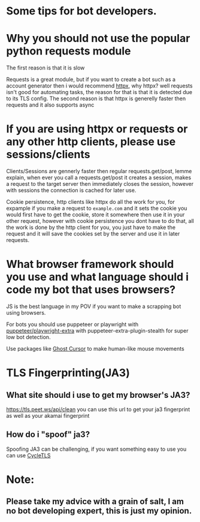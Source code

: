 # Some tips for bot developers.

# Why you should not use the popular python requests module

The first reason is that it is slow

Requests is a great module, but if you want to create a bot such as a account generator then i would recommend [httpx](https://github.com/encode/httpx), why httpx? well requests isn't good for automating tasks, the reason for that is that it is detected due to its TLS config. The second reason is that httpx is generelly faster then requests and it also supports async

# If you are using httpx or requests or any other http clients, please use sessions/clients

Clients/Sessions are gennerly faster then regular requests.get/post, lemme explain, when ever you call a requests.get/post it creates a session, makes a request to the target server then immediately closes the session, however with sessions the connection is cached for later use.

Cookie persistence, http clients like httpx do all the work for you, for expample if you make a request to `example.com` and it sets the cookie you would first have to get the cookie, store it somewhere then use it in your other request, however with cookie persistence you dont have to do that, all the work is done by the http client for you, you just have to make the request and it will save the cookies set by the server and use it in later requests.

# What browser framework should you use and what language should i code my bot that uses browsers?

JS is the best language in my POV if you want to make a scrapping bot using browsers.

For bots you should use puppeteer or playwright with [puppeteer/playwright-extra](https://github.com/berstend/puppeteer-extra) with puppeteer-extra-plugin-stealth for super low bot detection.

Use packages like [Ghost Cursor](https://github.com/Xetera/ghost-cursor) to make human-like mouse movements

# TLS Fingerprinting(JA3)

## What site should i use to get my browser's JA3?

https://tls.peet.ws/api/clean you can use this url to get your ja3 fingerprint as well as your akamai fingerprint

## How do i "spoof" ja3?

Spoofing JA3 can be challenging, if you want something easy to use you can use [CycleTLS](https://github.com/Danny-Dasilva/CycleTLS)

# Note:

## Please take my advice with a grain of salt, I am no bot developing expert, this is just my opinion.

